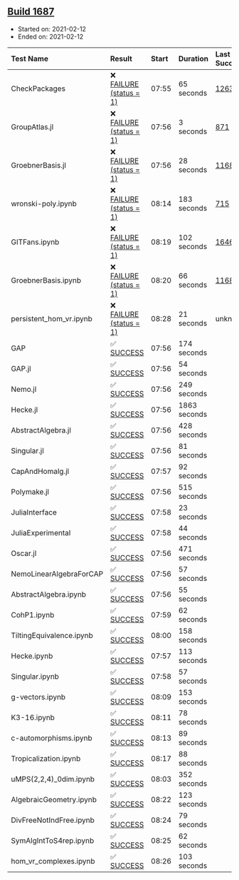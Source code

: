 ## [Build 1687](https://oscarci.mathematik.uni-kl.de/job/oscar-stable/1687/)

* Started on: 2021-02-12
* Ended on: 2021-02-12

| Test Name    | Result | Start | Duration | Last Success | First Failure |
|:-------------|:-------|:------|:---------|:-------------|:--------------|
| CheckPackages | ❌ [FAILURE (status = 1)](https://oscarci.mathematik.uni-kl.de/job/oscar-stable/1687/artifact/logs/build-1687/CheckPackages.log) | 07:55 | 65 seconds | [1263](https://oscarci.mathematik.uni-kl.de/job/oscar-stable/1263/) | [1264](https://oscarci.mathematik.uni-kl.de/job/oscar-stable/1264/) |
| GroupAtlas.jl | ❌ [FAILURE (status = 1)](https://oscarci.mathematik.uni-kl.de/job/oscar-stable/1687/artifact/logs/build-1687/GroupAtlas.jl.log) | 07:56 | 3 seconds | [871](https://oscarci.mathematik.uni-kl.de/job/oscar-stable/871/) | [872](https://oscarci.mathematik.uni-kl.de/job/oscar-stable/872/) |
| GroebnerBasis.jl | ❌ [FAILURE (status = 1)](https://oscarci.mathematik.uni-kl.de/job/oscar-stable/1687/artifact/logs/build-1687/GroebnerBasis.jl.log) | 07:56 | 28 seconds | [1168](https://oscarci.mathematik.uni-kl.de/job/oscar-stable/1168/) | [1169](https://oscarci.mathematik.uni-kl.de/job/oscar-stable/1169/) |
| wronski-poly.ipynb | ❌ [FAILURE (status = 1)](https://oscarci.mathematik.uni-kl.de/job/oscar-stable/1687/artifact/logs/build-1687/wronski-poly.ipynb.log) | 08:14 | 183 seconds | [715](https://oscarci.mathematik.uni-kl.de/job/oscar-stable/715/) | [716](https://oscarci.mathematik.uni-kl.de/job/oscar-stable/716/) |
| GITFans.ipynb | ❌ [FAILURE (status = 1)](https://oscarci.mathematik.uni-kl.de/job/oscar-stable/1687/artifact/logs/build-1687/GITFans.ipynb.log) | 08:19 | 102 seconds | [1646](https://oscarci.mathematik.uni-kl.de/job/oscar-stable/1646/) | [1647](https://oscarci.mathematik.uni-kl.de/job/oscar-stable/1647/) |
| GroebnerBasis.ipynb | ❌ [FAILURE (status = 1)](https://oscarci.mathematik.uni-kl.de/job/oscar-stable/1687/artifact/logs/build-1687/GroebnerBasis.ipynb.log) | 08:20 | 66 seconds | [1168](https://oscarci.mathematik.uni-kl.de/job/oscar-stable/1168/) | [1169](https://oscarci.mathematik.uni-kl.de/job/oscar-stable/1169/) |
| persistent_hom_vr.ipynb | ❌ [FAILURE (status = 1)](https://oscarci.mathematik.uni-kl.de/job/oscar-stable/1687/artifact/logs/build-1687/persistent_hom_vr.ipynb.log) | 08:28 | 21 seconds | unknown | unknown |
| GAP | ✅ [SUCCESS](https://oscarci.mathematik.uni-kl.de/job/oscar-stable/1687/artifact/logs/build-1687/GAP.log) | 07:56 | 174 seconds |  |  |
| GAP.jl | ✅ [SUCCESS](https://oscarci.mathematik.uni-kl.de/job/oscar-stable/1687/artifact/logs/build-1687/GAP.jl.log) | 07:56 | 54 seconds |  |  |
| Nemo.jl | ✅ [SUCCESS](https://oscarci.mathematik.uni-kl.de/job/oscar-stable/1687/artifact/logs/build-1687/Nemo.jl.log) | 07:56 | 249 seconds |  |  |
| Hecke.jl | ✅ [SUCCESS](https://oscarci.mathematik.uni-kl.de/job/oscar-stable/1687/artifact/logs/build-1687/Hecke.jl.log) | 07:56 | 1863 seconds |  |  |
| AbstractAlgebra.jl | ✅ [SUCCESS](https://oscarci.mathematik.uni-kl.de/job/oscar-stable/1687/artifact/logs/build-1687/AbstractAlgebra.jl.log) | 07:56 | 428 seconds |  |  |
| Singular.jl | ✅ [SUCCESS](https://oscarci.mathematik.uni-kl.de/job/oscar-stable/1687/artifact/logs/build-1687/Singular.jl.log) | 07:56 | 81 seconds |  |  |
| CapAndHomalg.jl | ✅ [SUCCESS](https://oscarci.mathematik.uni-kl.de/job/oscar-stable/1687/artifact/logs/build-1687/CapAndHomalg.jl.log) | 07:57 | 92 seconds |  |  |
| Polymake.jl | ✅ [SUCCESS](https://oscarci.mathematik.uni-kl.de/job/oscar-stable/1687/artifact/logs/build-1687/Polymake.jl.log) | 07:56 | 515 seconds |  |  |
| JuliaInterface | ✅ [SUCCESS](https://oscarci.mathematik.uni-kl.de/job/oscar-stable/1687/artifact/logs/build-1687/JuliaInterface.log) | 07:58 | 23 seconds |  |  |
| JuliaExperimental | ✅ [SUCCESS](https://oscarci.mathematik.uni-kl.de/job/oscar-stable/1687/artifact/logs/build-1687/JuliaExperimental.log) | 07:58 | 44 seconds |  |  |
| Oscar.jl | ✅ [SUCCESS](https://oscarci.mathematik.uni-kl.de/job/oscar-stable/1687/artifact/logs/build-1687/Oscar.jl.log) | 07:56 | 471 seconds |  |  |
| NemoLinearAlgebraForCAP | ✅ [SUCCESS](https://oscarci.mathematik.uni-kl.de/job/oscar-stable/1687/artifact/logs/build-1687/NemoLinearAlgebraForCAP.log) | 07:56 | 57 seconds |  |  |
| AbstractAlgebra.ipynb | ✅ [SUCCESS](https://oscarci.mathematik.uni-kl.de/job/oscar-stable/1687/artifact/logs/build-1687/AbstractAlgebra.ipynb.log) | 07:56 | 55 seconds |  |  |
| CohP1.ipynb | ✅ [SUCCESS](https://oscarci.mathematik.uni-kl.de/job/oscar-stable/1687/artifact/logs/build-1687/CohP1.ipynb.log) | 07:59 | 62 seconds |  |  |
| TiltingEquivalence.ipynb | ✅ [SUCCESS](https://oscarci.mathematik.uni-kl.de/job/oscar-stable/1687/artifact/logs/build-1687/TiltingEquivalence.ipynb.log) | 08:00 | 158 seconds |  |  |
| Hecke.ipynb | ✅ [SUCCESS](https://oscarci.mathematik.uni-kl.de/job/oscar-stable/1687/artifact/logs/build-1687/Hecke.ipynb.log) | 07:57 | 113 seconds |  |  |
| Singular.ipynb | ✅ [SUCCESS](https://oscarci.mathematik.uni-kl.de/job/oscar-stable/1687/artifact/logs/build-1687/Singular.ipynb.log) | 07:58 | 57 seconds |  |  |
| g-vectors.ipynb | ✅ [SUCCESS](https://oscarci.mathematik.uni-kl.de/job/oscar-stable/1687/artifact/logs/build-1687/g-vectors.ipynb.log) | 08:09 | 153 seconds |  |  |
| K3-16.ipynb | ✅ [SUCCESS](https://oscarci.mathematik.uni-kl.de/job/oscar-stable/1687/artifact/logs/build-1687/K3-16.ipynb.log) | 08:11 | 78 seconds |  |  |
| c-automorphisms.ipynb | ✅ [SUCCESS](https://oscarci.mathematik.uni-kl.de/job/oscar-stable/1687/artifact/logs/build-1687/c-automorphisms.ipynb.log) | 08:13 | 89 seconds |  |  |
| Tropicalization.ipynb | ✅ [SUCCESS](https://oscarci.mathematik.uni-kl.de/job/oscar-stable/1687/artifact/logs/build-1687/Tropicalization.ipynb.log) | 08:17 | 88 seconds |  |  |
| uMPS(2,2,4)_0dim.ipynb | ✅ [SUCCESS](https://oscarci.mathematik.uni-kl.de/job/oscar-stable/1687/artifact/logs/build-1687/uMPS-2-2-4-_0dim.ipynb.log) | 08:03 | 352 seconds |  |  |
| AlgebraicGeometry.ipynb | ✅ [SUCCESS](https://oscarci.mathematik.uni-kl.de/job/oscar-stable/1687/artifact/logs/build-1687/AlgebraicGeometry.ipynb.log) | 08:22 | 123 seconds |  |  |
| DivFreeNotIndFree.ipynb | ✅ [SUCCESS](https://oscarci.mathematik.uni-kl.de/job/oscar-stable/1687/artifact/logs/build-1687/DivFreeNotIndFree.ipynb.log) | 08:24 | 79 seconds |  |  |
| SymAlgIntToS4rep.ipynb | ✅ [SUCCESS](https://oscarci.mathematik.uni-kl.de/job/oscar-stable/1687/artifact/logs/build-1687/SymAlgIntToS4rep.ipynb.log) | 08:25 | 62 seconds |  |  |
| hom_vr_complexes.ipynb | ✅ [SUCCESS](https://oscarci.mathematik.uni-kl.de/job/oscar-stable/1687/artifact/logs/build-1687/hom_vr_complexes.ipynb.log) | 08:26 | 103 seconds |  |  |

